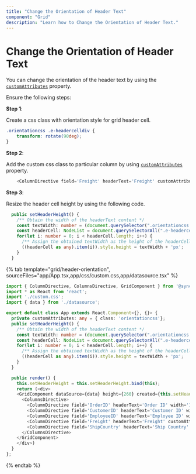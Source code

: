 ```yaml
---
title: "Change the Orientation of Header Text"
component: "Grid"
description: "Learn how to Change the Orientation of Header Text."
---
```


# Change the Orientation of Header Text

You can change the orientation of the header text by using the [`customAttributes`](../../api/grid/column/#customattributes) property.

Ensure the following steps:

**Step 1**:

Create a css class with orientation style for grid header cell.

```css
.orientationcss .e-headercelldiv {
    transform: rotate(90deg);
}

```

**Step 2**:

Add the custom css class to particular column by using [`customAttributes`](../../api/grid/column/#customattributes) property.

```typescript
    <ColumnDirective field='Freight' headerText='Freight' customAttributes={this.customAttributes} width='80' format="C2" textAlign="Center"/>

```

**Step 3**:

Resize the header cell height by using the following code.

```typescript
  public setHeaderHeight() {
    /** Obtain the width of the headerText content */
    const textWidth: number = (document.querySelector(".orientationcss > div") as HTMLElement).scrollWidth;
    const headerCell: NodeList = document.querySelectorAll(".e-headercell");
    for(let i: number = 0; i < headerCell.length; i++) {
      /** Assign the obtained textWidth as the height of the headerCell */
      ((headerCell as any).item(i)).style.height = textWidth + 'px';
    }
  }

```

{% tab template="grid/header-orientation", sourceFiles="app/App.tsx,app/css/custom.css,app/datasource.tsx" %}

```typescript
import { ColumnDirective, ColumnsDirective, GridComponent } from '@syncfusion/ej2-react-grids';
import * as React from 'react';
import './custom.css';
import { data } from './datasource';

export default class App extends React.Component<{}, {}> {
  private customAttributes: any = { class: 'orientationcss'};
  public setHeaderHeight() {
    /** Obtain the width of the headerText content */
    const textWidth: number = (document.querySelector(".orientationcss > div") as HTMLElement).scrollWidth;
    const headerCell: NodeList = document.querySelectorAll(".e-headercell");
    for(let i: number = 0; i < headerCell.length; i++) {
      /** Assign the obtained textWidth as the height of the headerCell */
      ((headerCell as any).item(i)).style.height = textWidth + 'px';
    }
  }

  public render() {
    this.setHeaderHeight = this.setHeaderHeight.bind(this);
    return (<div>
    <GridComponent dataSource={data} height={260} created={this.setHeaderHeight} >
      <ColumnsDirective>
        <ColumnDirective field='OrderID' headerText='Order ID' width='100' textAlign="Right"/>
        <ColumnDirective field='CustomerID' headerText='Customer ID' width='100'/>
        <ColumnDirective field='EmployeeID' headerText='Employee ID' width='100' textAlign="Right"/>
        <ColumnDirective field='Freight' headerText='Freight' customAttributes={this.customAttributes} width='80' format="C2" textAlign="Center"/>
        <ColumnDirective field='ShipCountry' headerText='Ship Country' width='100'/>
      </ColumnsDirective>
    </GridComponent>
    </div>)
  }
};
```

{% endtab %}
